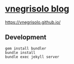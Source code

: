 # [vnegrisolo blog](http://vnegrisolo.github.io)
https://vnegrisolo.github.io/

## Development

```shell
gem install bundler
bundle install
bundle exec jekyll server
```
